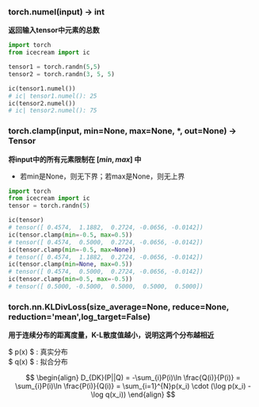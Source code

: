 ### torch.numel(input) → int

**返回输入tensor中元素的总数**

```python
import torch
from icecream import ic

tensor1 = torch.randn(5,5)
tensor2 = torch.randn(3, 5, 5)

ic(tensor1.numel())
# ic| tensor1.numel(): 25
ic(tensor2.numel())
# ic| tensor2.numel(): 75
```

### torch.clamp(input, min=None, max=None, *, out=None) → Tensor

**将input中的所有元素限制在 $[min, max]$ 中**
* 若min是None，则无下界；若max是None，则无上界

```python
import torch 
from icecream import ic  
tensor = torch.randn(5) 

ic(tensor) 
# tensor([ 0.4574,  1.1882,  0.2724, -0.0656, -0.0142])
ic(tensor.clamp(min=-0.5, max=0.5)) 
# tensor([ 0.4574,  0.5000,  0.2724, -0.0656, -0.0142])
ic(tensor.clamp(min=-0.5, max=None)) 
# tensor([ 0.4574,  1.1882,  0.2724, -0.0656, -0.0142])
ic(tensor.clamp(min=None, max=0.5)) 
# tensor([ 0.4574,  0.5000,  0.2724, -0.0656, -0.0142])
ic(tensor.clamp(min=0.5, max=-0.5))
# tensor([ 0.5000, -0.5000,  0.5000,  0.5000,  0.5000])
```

### torch.nn.KLDivLoss(size_average=None, reduce=None, reduction='mean',log_target=False)

**用于连续分布的距离度量，K-L散度值越小，说明这两个分布越相近**

$ p(x) $ : 真实分布   
$ q(x) $ : 拟合分布

$$
\begin{align}
D_{DK}(P||Q) = -\sum_{i}P(i)\ln \frac{Q(i)}{P(i)}  
= \sum_{i}P(i)\ln \frac{P(i)}{Q(i)}   
= \sum_{i=1}^{N}p(x_i) \cdot (\log p(x_i) - \log q(x_i))
\end{align}
$$


